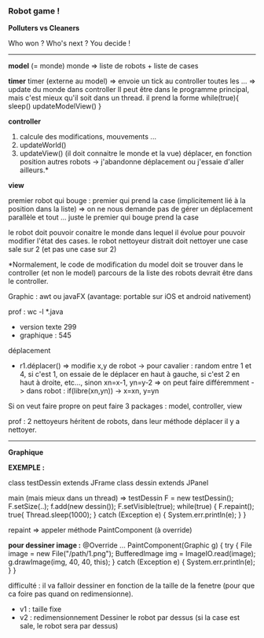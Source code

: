 ### Robot game !

__Polluters vs Cleaners__

Who won ? Who's next ? You decide !

-------------------------------------------------------------------------------------

__model__ (= monde)
monde => liste de robots + liste de cases

__timer__
timer (externe au model) => envoie un tick au controller toutes les ... => update du monde dans controller
Il peut être dans le programme principal, mais c'est mieux qu'il soit dans un thread.
il prend la forme while(true){
  sleep()
  updateModelView()
}

__controller__
1) calcule des modifications, mouvements ...
2) updateWorld()
3) updateView()
(il doit connaitre le monde et la vue)
déplacer, en fonction position autres robots -> j'abandonne déplacement ou j'essaie d'aller ailleurs.*

__view__


premier robot qui bouge : premier qui prend la case (implicitement lié à la position dans la liste)
=> on ne nous demande pas de gérer un déplacement parallèle et tout ... juste le premier qui bouge prend la case

le robot doit pouvoir conaitre le monde dans lequel il évolue pour pouvoir modifier l'état des cases.
le robot nettoyeur distrait doit nettoyer une case sale sur 2 (et pas une case sur 2)

*Normalement, le code de modification du model doit se trouver dans le controller (et non le model)
parcours de la liste des robots devrait être dans le controller.

Graphic :
awt ou javaFX (avantage: portable sur iOS et android nativement)

prof :
wc -l *.java
- version texte 299
- graphique : 545

déplacement
- r1.déplacer() => modifie x,y de robot
  -> pour cavalier : random entre 1 et 4, si c'est 1, on essaie de le déplacer en haut à gauche, si c'est 2 en haut à droite, etc..., sinon xn=x-1, yn=y-2  => on peut faire différemment
  -> dans robot : if(libre(xn,yn)) -> x=xn, y=yn

Si on veut faire propre on peut faire 3 packages : model, controller, view

prof : 2 nettoyeurs héritent de robots, dans leur méthode déplacer il y a nettoyer.


---------------------------------------------------------------------------------------------------------------------------------------------------------------------

__Graphique__

__EXEMPLE :__

class testDessin extends JFrame
class dessin extends JPanel

main (mais mieux dans un thread) => testDessin F = new testDessin();
F.setSize(..);
f.add(new dessin());
F.setVisible(true);
while(true) {
  F.repaint();
  true{
    Thread.sleep(1000);
  } catch (Exception e) {
    System.err.println(e);
  }
}

repaint => appeler méthode PaintComponent (à override)

__pour dessiner image :__
@Override
... PaintComponent(Graphic g) {
  try {
    File image = new File("/path/1.png");
    BufferedImage img = ImageIO.read(image);
    g.drawImage(img, 40, 40, this);
  } catch (Exception e) {
    System.err.println(e);
  }
}


difficulté : il va falloir dessiner en fonction de la taille de la fenetre (pour que ca foire pas quand on redimensionne).
- v1 : taille fixe
- v2 : redimensionnement
Dessiner le robot par dessus (si la case est sale, le robot sera par dessus)

